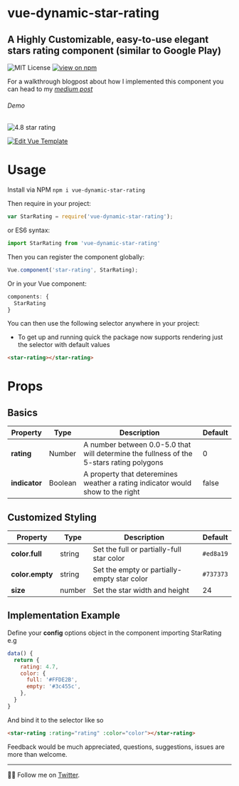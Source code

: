 # vue-dynamic-star-rating
## A Highly Customizable, easy-to-use elegant stars rating component (similar to Google Play)

![MIT License](https://badgen.net/badge/license/MIT/blue "MIT License")
[![view on npm](http://img.shields.io/npm/v/vue-dynamic-star-rating.svg?colorB=red)](https://www.npmjs.org/package/vue-dynamic-star-rating)

For a walkthrough blogpost about how I implemented this component you can head to my *[medium post](https://medium.com/@yonatandoron/star-rating-make-svg-great-again-d4ce4731347e)*

###### Demo

![4.8 star rating](https://github.com/JonathanDn/vue-stars-rating/blob/master/demo_indicator.png "4.8 star rating")

[![Edit Vue Template](https://codesandbox.io/static/img/play-codesandbox.svg)](https://codesandbox.io/s/morqm41968)

# Usage
Install via NPM ```npm i vue-dynamic-star-rating```

Then require in your project:
```js
var StarRating = require('vue-dynamic-star-rating');
```
or ES6 syntax:
```js
import StarRating from 'vue-dynamic-star-rating'
```
Then you can register the component globally:
```js
Vue.component('star-rating', StarRating);
```
Or in your Vue component:
```js
components: {
  StarRating
}
```
You can then use the following selector anywhere in your project:
* To get up and running quick the package now supports rendering just the selector with default values
```html
<star-rating></star-rating>
```

# Props

## Basics

| Property | Type  | Description | Default
| --- | ---  | --- | --- |
| **rating** | Number  | A number between 0.0-5.0 that will determine the fullness of the 5-stars rating polygons | 0 |
| **indicator** | Boolean | A property that deteremines weather a rating indicator would show to the right | false |

## Customized Styling

| Property | Type  | Description | Default |
| --- | ---  | --- | --- |
| **color.full** | string | Set the full or partially-full star color | ```#ed8a19``` |
| **color.empty** | string | Set the empty or partially-empty star color | ```#737373``` |
| **size** | number | Set the star width and height | 24 |

## Implementation Example
Define your **config** options object in the component importing StarRating e.g
```js
data() {
  return {
    rating: 4.7,
    color: {
      full: '#FFDE2B',
      empty: '#3c455c',
    },
  }
}
```
And bind it to the selector like so
```html
<star-rating :rating="rating" :color="color"></star-rating>
```

Feedback would be much appreciated, questions, suggestions, issues are more than welcome.

---
👨‍💻 Follow me on [Twitter](https://twitter.com/jodoron).
